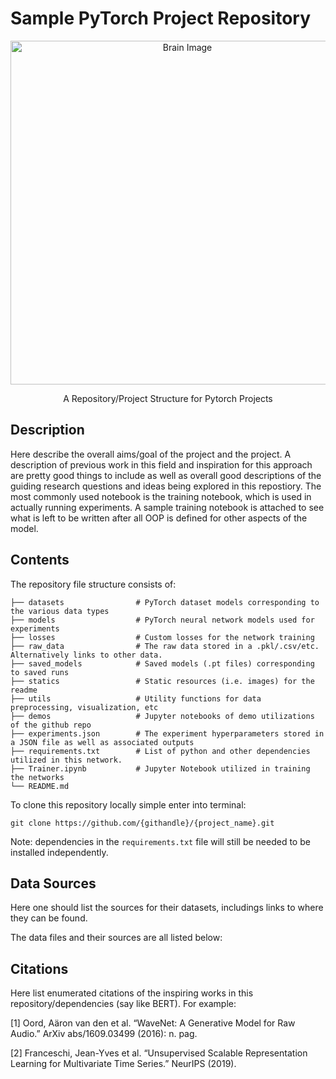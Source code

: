 # Sample PyTorch Project Repository



<p align="center">
    <img src="./statics/deep_learning.png" alt="Brain Image" width="550"/>
</p>
<p align = "center">A Repository/Project Structure for Pytorch Projects</p>


## Description

Here describe the overall aims/goal of the project and the project. A description of previous work in this field and inspiration for this
approach are pretty good things to include as well as overall good descriptions of the guiding research questions and ideas being explored
in this repostiory. The most commonly used notebook is the training notebook, which is used in actually running experiments. A sample training notebook is attached to see what is left to be written after all OOP is defined for other aspects of the model.

## Contents

The repository file structure consists of: 

    ├── datasets                # PyTorch dataset models corresponding to the various data types
    ├── models                  # PyTorch neural network models used for experiments
    ├── losses                  # Custom losses for the network training
    ├── raw_data                # The raw data stored in a .pkl/.csv/etc. Alternatively links to other data.
    ├── saved_models            # Saved models (.pt files) corresponding to saved runs
    ├── statics                 # Static resources (i.e. images) for the readme
    ├── utils                   # Utility functions for data preprocessing, visualization, etc
    ├── demos                   # Jupyter notebooks of demo utilizations of the github repo
    ├── experiments.json        # The experiment hyperparameters stored in a JSON file as well as associated outputs
    ├── requirements.txt        # List of python and other dependencies utilized in this network. 
    ├── Trainer.ipynb           # Jupyter Notebook utilized in training the networks
    └── README.md

To clone this repository locally simple enter into terminal:

```
git clone https://github.com/{githandle}/{project_name}.git
```

Note: dependencies in the `requirements.txt` file will still be needed to be installed independently.

## Data Sources

Here one should list the sources for their datasets, includings links to where they can be found. 

The data files and their sources are all listed below: 


## Citations

Here list enumerated citations of the inspiring works in this repository/dependencies (say like BERT). For example:

[1] Oord, Aäron van den et al. “WaveNet: A Generative Model for Raw Audio.” ArXiv abs/1609.03499 (2016): n. pag.

[2] Franceschi, Jean-Yves et al. “Unsupervised Scalable Representation Learning for Multivariate Time Series.” NeurIPS (2019).
